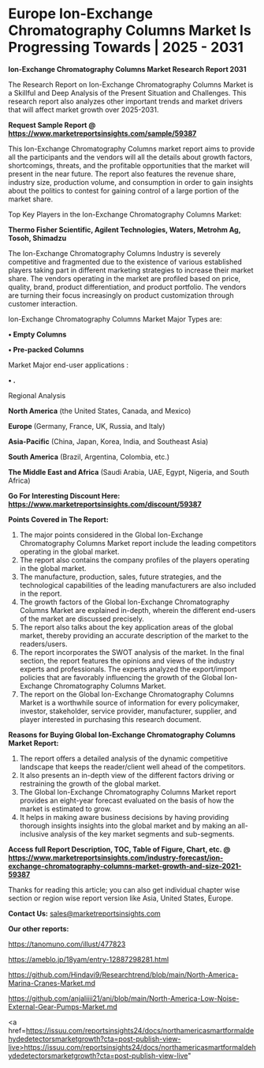  # Europe Ion-Exchange Chromatography Columns Market Is Progressing Towards | 2025 - 2031

<strong>Ion-Exchange Chromatography Columns Market Research Report 2031</strong>

The Research Report on Ion-Exchange Chromatography Columns Market is a Skillful and Deep Analysis of the Present Situation and Challenges. This research report also analyzes other important trends and market drivers that will affect market growth over 2025-2031.

<strong>Request Sample Report @ <a href=https://www.marketreportsinsights.com/sample/59387>https://www.marketreportsinsights.com/sample/59387</a></strong>

This Ion-Exchange Chromatography Columns market report aims to provide all the participants and the vendors will all the details about growth factors, shortcomings, threats, and the profitable opportunities that the market will present in the near future. The report also features the revenue share, industry size, production volume, and consumption in order to gain insights about the politics to contest for gaining control of a large portion of the market share.

Top Key Players in the Ion-Exchange Chromatography Columns Market:

<strong>Thermo Fisher Scientific, Agilent Technologies, Waters, Metrohm Ag, Tosoh, Shimadzu</strong>

The Ion-Exchange Chromatography Columns Industry is severely competitive and fragmented due to the existence of various established players taking part in different marketing strategies to increase their market share. The vendors operating in the market are profiled based on price, quality, brand, product differentiation, and product portfolio. The vendors are turning their focus increasingly on product customization through customer interaction.

Ion-Exchange Chromatography Columns Market Major Types are:

<strong>• Empty Columns

• Pre-packed Columns</strong>

Market Major end-user applications :

<strong>• .</strong>

Regional Analysis

</u><strong><b>North America</b></strong> (the United States, Canada, and Mexico)

<strong><b>Europe </b></strong>(Germany, France, UK, Russia, and Italy)

<strong><b>Asia-Pacific</b></strong> (China, Japan, Korea, India, and Southeast Asia)

<strong><b>South America</b></strong> (Brazil, Argentina, Colombia, etc.)

<strong><b>The Middle East and Africa</b></strong> (Saudi Arabia, UAE, Egypt, Nigeria, and South Africa)

<strong>Go For Interesting Discount Here: <a href=https://www.marketreportsinsights.com/discount/59387>https://www.marketreportsinsights.com/discount/59387</a></strong>

<strong>Points Covered in The Report:</strong>
<ol>
  <li>The major points considered in the Global Ion-Exchange Chromatography Columns Market report include the leading competitors operating in the global market.</li>
  <li>The report also contains the company profiles of the players operating in the global market.</li>
  <li>The manufacture, production, sales, future strategies, and the technological capabilities of the leading manufacturers are also included in the report.</li>
  <li>The growth factors of the Global Ion-Exchange Chromatography Columns Market are explained in-depth, wherein the different end-users of the market are discussed precisely.</li>
  <li>The report also talks about the key application areas of the global market, thereby providing an accurate description of the market to the readers/users.</li>
  <li>The report incorporates the SWOT analysis of the market. In the final section, the report features the opinions and views of the industry experts and professionals. The experts analyzed the export/import policies that are favorably influencing the growth of the Global Ion-Exchange Chromatography Columns Market.</li>
  <li>The report on the Global Ion-Exchange Chromatography Columns Market is a worthwhile source of information for every policymaker, investor, stakeholder, service provider, manufacturer, supplier, and player interested in purchasing this research document.</li>
</ol>
<strong>Reasons for Buying Global Ion-Exchange Chromatography Columns Market Report:</strong>

<ol>
  <li>The report offers a detailed analysis of the dynamic competitive landscape that keeps the reader/client well ahead of the competitors.</li>
  <li>It also presents an in-depth view of the different factors driving or restraining the growth of the global market.</li>
  <li>The Global Ion-Exchange Chromatography Columns Market report provides an eight-year forecast evaluated on the basis of how the market is estimated to grow.</li>
  <li>It helps in making aware business decisions by having providing thorough insights insights into the global market and by making an all-inclusive analysis of the key market segments and sub-segments.</li>
</ol>
<strong>Access full Report Description, TOC, Table of Figure, Chart, etc. @ <a href=https://www.marketreportsinsights.com/industry-forecast/ion-exchange-chromatography-columns-market-growth-and-size-2021-59387>https://www.marketreportsinsights.com/industry-forecast/ion-exchange-chromatography-columns-market-growth-and-size-2021-59387</a></strong>


Thanks for reading this article; you can also get individual chapter wise section or region wise report version like Asia, United States, Europe.

<strong>Contact Us:</strong>
sales@marketreportsinsights.com

<strong>Our other reports:</strong>

<a href=https://tanomuno.com/illust/477823>https://tanomuno.com/illust/477823</a>

<a href=https://ameblo.jp/18yam/entry-12887298281.html>https://ameblo.jp/18yam/entry-12887298281.html</a>

<a href=https://github.com/Hindavi9/Researchtrend/blob/main/North-America-Marina-Cranes-Market.md>https://github.com/Hindavi9/Researchtrend/blob/main/North-America-Marina-Cranes-Market.md</a>

<a href=https://github.com/anjaliiii21/ani/blob/main/North-America-Low-Noise-External-Gear-Pumps-Market.md>https://github.com/anjaliiii21/ani/blob/main/North-America-Low-Noise-External-Gear-Pumps-Market.md</a>

<a href=https://issuu.com/reportsinsights24/docs/northamericasmartformaldehydedetectorsmarketgrowth?cta=post-publish-view-live>https://issuu.com/reportsinsights24/docs/northamericasmartformaldehydedetectorsmarketgrowth?cta=post-publish-view-live</a>"
